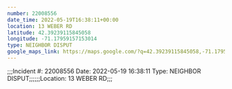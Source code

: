 ```yaml
---
number: 22008556
date_time: 2022-05-19T16:38:11+00:00
location: 13 WEBER RD
latitude: 42.39239115845058
longitude: -71.17959157153014
type: NEIGHBOR DISPUT
google_maps_link: https://maps.google.com/?q=42.39239115845058,-71.17959157153014
---
```


;;;Incident #: 22008556  Date: 2022-05-19 16:38:11  Type: NEIGHBOR DISPUT;;;;;;Location: 13 WEBER RD;;;
